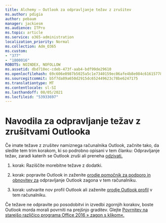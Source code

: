```yaml
---
title: Alchemy – Outlook za odpravljanje težav z zrušitev
ms.author: pdigia
author: pebaum
manager: jackiesm
ms.audience: ITPro
ms.topic: article
ms.service: o365-administration
localization_priority: Normal
ms.collection: Adm_O365
ms.custom:
- "377"
- "1800016"
ROBOTS: NOINDEX, NOFOLLOW
ms.assetid: dbd710ec-cdeb-473f-aab4-bdf99de29610
ms.openlocfilehash: 69c606e0987b5025a5c1e7340159ec06afe4b8e084c61615778a90114f9b4ecb
ms.sourcegitcommit: b5f7da89a650d2915dc652449623c78be6247175
ms.translationtype: MT
ms.contentlocale: sl-SI
ms.lasthandoff: 08/05/2021
ms.locfileid: "53933697"
---
```

# <a name="outlook-crash-troubleshooting-steps"></a>Navodila za odpravljanje težav z zrušitvami Outlooka

Če imate težave z zrušitev namiznega računalnika Outlook, začnite tako, da sledite tem trim korakom, ki so podrobno opisani v tem članku: Odpravljanje težav, zaradi katerih se Outlook zruši ali preneha [odzivati.](https://docs.microsoft.com/exchange/troubleshoot/outlook-crashes/crash-issues)
  
1. korak: Raziščite morebitne težave z dodatki.
  
2. korak: popravite Outlook in zaženite [orodje pomočnik za podporo in obnovitev za](https://aka.ms/SaRA-OutlookWontStart) odpravljanje Outlook zagona v tem računalniku.
  
3. korak: ustvarite nov profil Outlook ali zaženite [orodje Outlook profil](https://aka.ms/SaRA-OutlookSetupProfile) v tem računalniku.
  
Če težave ne odpravite po posodobitvi in izvedbi zgornjih korakov, boste Outlook morda morali povrniti na prejšnjo graditev. Glejte [Povrnitev na starejšo različico programa Office 2016 » zagon s klikom«.](https://support.microsoft.com/help/2770432)
  